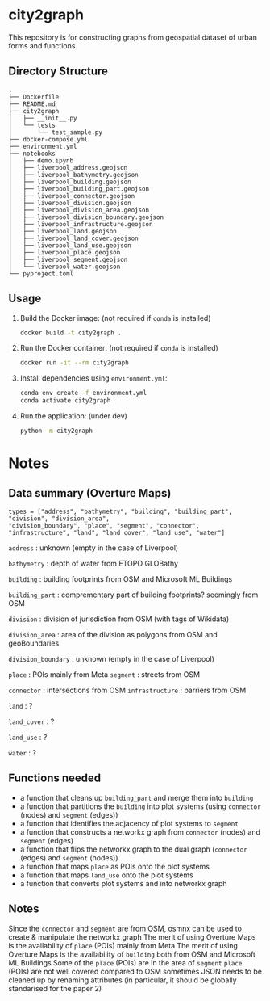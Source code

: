 # city2graph
This repository is for constructing graphs from geospatial dataset of urban forms and functions.

## Directory Structure
```
.
├── Dockerfile
├── README.md
├── city2graph
│   ├── __init__.py
│   └── tests
│       └── test_sample.py
├── docker-compose.yml
├── environment.yml
├── notebooks
│   ├── demo.ipynb
│   ├── liverpool_address.geojson
│   ├── liverpool_bathymetry.geojson
│   ├── liverpool_building.geojson
│   ├── liverpool_building_part.geojson
│   ├── liverpool_connector.geojson
│   ├── liverpool_division.geojson
│   ├── liverpool_division_area.geojson
│   ├── liverpool_division_boundary.geojson
│   ├── liverpool_infrastructure.geojson
│   ├── liverpool_land.geojson
│   ├── liverpool_land_cover.geojson
│   ├── liverpool_land_use.geojson
│   ├── liverpool_place.geojson
│   ├── liverpool_segment.geojson
│   └── liverpool_water.geojson
└── pyproject.toml
```

## Usage
1. Build the Docker image: (not required if `conda` is installed)
    ```sh
    docker build -t city2graph .
    ```

2. Run the Docker container: (not required if `conda` is installed)
    ```sh
    docker run -it --rm city2graph
    ```

3. Install dependencies using `environment.yml`:
    ```sh
    conda env create -f environment.yml
    conda activate city2graph
    ```

4. Run the application: (under dev)
    ```sh
    python -m city2graph
    ```

# Notes
## Data summary (Overture Maps)

```
types = ["address", "bathymetry", "building", "building_part", "division", "division_area", 
"division_boundary", "place", "segment", "connector", "infrastructure", "land", "land_cover", "land_use", "water"]
```

`address` : unknown (empty in the case of Liverpool)

`bathymetry` : depth of water from ETOPO GLOBathy

`building` : building footprints from OSM and Microsoft ML Buildings

`building_part` : comprementary part of building footprints? seemingly from OSM

`division` : division of jurisdiction from OSM (with tags of Wikidata)

`division_area` : area of the division as polygons from OSM and geoBoundaries

`division_boundary` : unknown (empty in the case of Liverpool)

`place` : POIs mainly from Meta
`segment` : streets from OSM

`connector` : intersections from OSM
`infrastructure` : barriers from OSM

`land` : ?

`land_cover` : ?

`land_use` : ?

`water` : ?

## Functions needed

- a function that cleans up `building_part` and merge them into `building`
- a function that partitions the `building` into plot systems (using `connector` (nodes) and `segment` (edges))
- a function that identifies the adjacency of plot systems to `segment`
- a function that constructs a networkx graph from `connector` (nodes) and `segment` (edges)
- a function that flips the networkx graph to the dual graph (`connector` (edges) and `segment` (nodes))
- a function that maps `place` as POIs onto the plot systems
- a function that maps `land_use` onto the plot systems
- a function that converts plot systems and into networkx graph

## Notes

Since the `connector` and `segment` are from OSM, osmnx can be used to create & manipulate the networkx graph
The merit of using Overture Maps is the availability of `place` (POIs) mainly from Meta
The merit of using Overture Maps is the availability of `building` both from OSM and Microsoft ML Buildings
Some of the `place` (POIs) are in the area of `segment`
`place` (POIs) are not well covered compared to OSM sometimes
JSON needs to be cleaned up by renaming attributes (in particular, it should be globally standarised for the paper 2)